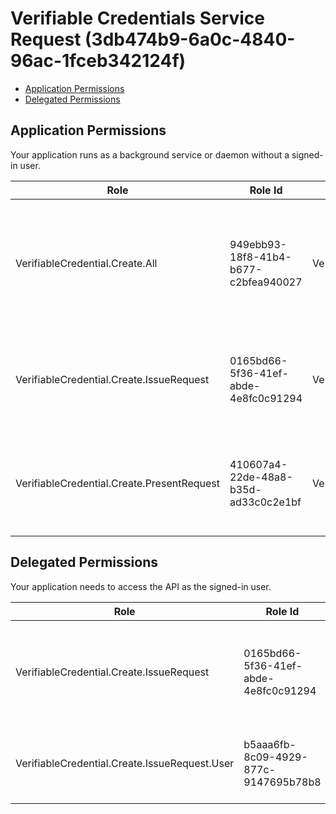 # Verifiable Credentials Service Request (3db474b9-6a0c-4840-96ac-1fceb342124f)
- [Application Permissions](#application-permissions)
- [Delegated Permissions](#delegated-permissions)

## Application Permissions
Your application runs as a background service or daemon without a signed-in user.

| Role | Role Id | Display Name | Description |
|---|---|---|---|
| VerifiableCredential.Create.All | 949ebb93-18f8-41b4-b677-c2bfea940027 | VerifiableCredential.Create.All | This allows the application to create Verifiable Credential issuance and presentation requests |
| VerifiableCredential.Create.IssueRequest | 0165bd66-5f36-41ef-abde-4e8fc0c91294 | VerifiableCredential.Create.IssueRequest | This allows the application to create Verifiable Credential issuance requests |
| VerifiableCredential.Create.PresentRequest | 410607a4-22de-48a8-b35d-ad33c0c2e1bf | VerifiableCredential.Create.PresentRequest | This allows the application to create Verifiable Credential presentation requests |

## Delegated Permissions
Your application needs to access the API as the signed-in user. 

| Role | Role Id | Display Name | Description |
|---|---|---|---|
| VerifiableCredential.Create.IssueRequest | 0165bd66-5f36-41ef-abde-4e8fc0c91294 | VerifiableCredential.Create.IssueRequest | This allows the application to create Verifiable Credential issuance requests |
| VerifiableCredential.Create.IssueRequest.User | b5aaa6fb-8c09-4929-877c-9147695b78b8 | User Issuance | Allows user to create Verifiable Credential issuance requests. |

